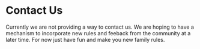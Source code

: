 # Contact Us

Currently we are not providing a way to contact us.  We are hoping to have a mechanism to incorporate new rules and feeback from the community at a later time.  For now just have fun and make you new family rules.

